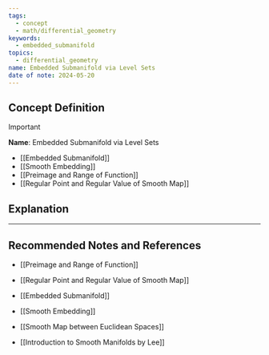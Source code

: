 ```yaml
---
tags:
  - concept
  - math/differential_geometry
keywords:
  - embedded_submanifold
topics:
  - differential_geometry
name: Embedded Submanifold via Level Sets
date of note: 2024-05-20
---
```


## Concept Definition

>[!important]
>**Name**: Embedded Submanifold via Level Sets



- [[Embedded Submanifold]] 
- [[Smooth Embedding]]
- [[Preimage and Range of Function]]
- [[Regular Point and Regular Value of Smooth Map]]

## Explanation







-----------
##  Recommended Notes and References

- [[Preimage and Range of Function]]
- [[Regular Point and Regular Value of Smooth Map]]
- [[Embedded Submanifold]] 
- [[Smooth Embedding]]
- [[Smooth Map between Euclidean Spaces]]

- [[Introduction to Smooth Manifolds by Lee]]
